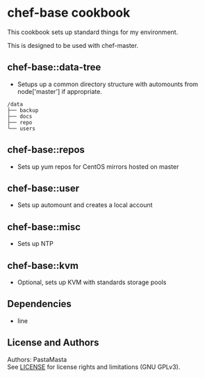 chef-base cookbook
======================

This cookbook sets up standard things for my environment.

This is designed to be used with chef-master.

## chef-base::data-tree
- Setups up a common directory structure with automounts from node['master'] if appropriate.

```
/data
├── backup
├── docs
├── repo
└── users
```

## chef-base::repos
- Sets up yum repos for CentOS mirrors hosted on master

## chef-base::user
- Sets up automount and creates a local account

## chef-base::misc
- Sets up NTP

## chef-base::kvm
- Optional, sets up KVM with standards storage pools

Dependencies
-------------------
- line

License and Authors
-------------------
Authors: PastaMasta  
See [LICENSE](LICENSE.md) for license rights and limitations (GNU GPLv3).
